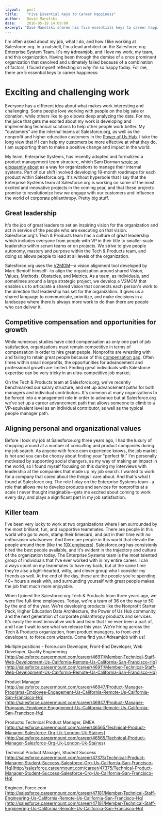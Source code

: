 ```yaml
---
layout:   post
title:    "Five Essential Keys to Career Happiness"
author:   David Manelski
date:     2016-05-19 14:09:00
excerpt: "Dave Manelski shares his five essentials keys to career happiness and how he found his #dreamjob at Salesforce.org"
---
```


I'm often asked about my job, what I do, and how I like working at Salesforce.org. In a nutshell, I'm a lead architect on the Salesforce.org Enterprise System Team. It's my #dreamjob, and I love my work, my team, and this organization. Having been through the demise of a once prominent organization that devolved and ultimately failed because of a combination of factors, I found myself reflecting on _why_ I’m so happy today. For me, there are 5 essential keys to career happiness: 

# Exciting and challenging work

Everyone has a different idea about what makes work interesting and challenging. Some people love working with people on the big sale or donation, while others like to go elbows deep analyzing the data. For me, the juice that gets me excited about my work is developing and implementing technical solutions to help other people work better. My "customers" are the internal teams at Salesforce.org, as well as the nonprofit and higher education customers in the [Power of Us Hub](https://powerofus.salesforce.org). I take the long view that if I can help my customers be more effective at what they do, I am supporting them to make a positive change and impact in the world. 

My team, Enterprise Systems, has recently adopted and formalized a product management team structure, which Sam Dorman [wrote so eloquently about](http://www.salesforce.org/product-teams-the-next-wave-of-digital-for-ngos/) as a way for organizations to manage their internal systems. Part of our shift involved developing 18-month roadmaps for each product within Salesforce.org. It's without hyperbole that I say that the Enterprise Systems team at Salesforce.org is working on some of the most excited and innovative projects in the coming year, and that these projects promise to revolutionize how we engage with our customers and influence the world of corporate philanthropy. Pretty big stuff.

## Great leadership

It's the job of great leaders to set an inspiring vision for the organization and act in service of the people who are executing on that vision. Salesforce.org's Tech & Products team has a culture of great leadership which includes everyone from people with VP in their title to smaller-scale leadership within scrum teams or on projects. We strive to give people autonomy, mastery and purpose within the Tech & Products team, and doing so allows people to lead at all levels of the organization. 

Salesforce.org uses the [V2MOM](https://www.salesforce.com/blog/2013/04/how-to-create-alignment-within-your-company.html)--a vision alignment tool developed by Marc Benioff himself--to align the organization around shared Vision, Values, Methods, Obstacles, and Metrics. As a team, as individuals, and sometimes around a large strategic project, we develop a V2MOM that enables us to articulate a shared vision that connects each person's work to the direction that leadership has set for the organization. It gives us a shared language to communicate, prioritize, and make decisions in a landscape where there is always more work to do than there are people who can deliver it. 

## Competitive compensation and opportunities for growth 

While numerous studies have cited compensation as only one part of job satisfaction, organizations must remain competitive in terms of compensation in order to hire great people. Nonprofits are wrestling with and failing to retain great people because of this [compensation gap](https://www.linkedin.com/pulse/20141115044837-116464-32-theses-about-nonprofit-compensation). Often times within small nonprofits, the opportunities for advancement and professional growth are limited. Finding great individuals with Salesforce expertise can be very tricky in an ultra-competitive job market. 

On the Tech & Products team at Salesforce.org, we've recently benchmarked our salary structure, and set up advancement paths for both managers and individual contributors. It's common at many organizations to be forced into a management role in order to advance but at Salesforce.org we've set up a career advancement path that allows someone to climb to a VP-equivalent level as an individual contributor, as well as the typical people manager path. 

## Aligning personal and organizational values

Before I took my job at Salesforce.org three years ago, I had the luxury of shopping around at a number of consulting and product companies during my job search. As anyone with force.com experience knows, the job market is hot and you can be choosy about finding your "perfect fit." I'm personally motivated by supporting social changers, as my way of making an impact in the world, so I found myself focusing on this during my interviews with leadership at the companies that made up my job search. I wanted to work for a company that cared about the things I care about. And that's what I found at Salesforce.org. The role I play on the Enterprise Systems team--a role that allows me to develop products and services for nonprofits at a scale I never thought imaginable--gets me excited about coming to work every day, and plays a significant part in my job satisfaction.

## Killer team

I've been very lucky to work at two organizations where I am surrounded by the most brilliant, fun, and supportive teammates. There are people in this world who go to work, stamp their timecard, and put in their time with no enthusiasm whatsoever. And there are people in this world that elevate the people around them (like the [10X engineers](https://www.quora.com/topic/10X-Engineers)). Salesforce.org has consistenly hired the best people available, and it's evident in the trajectory and culture of the organization today. The Enterprise Systems team is the most talented group of individuals that I've ever worked with in my entire career. I can always count on my teammates to have my back, but at the same time they're also a light-hearted, witty, and clever group who I consider my friends as well. At the end of the day, these are the people you're spending 40+ hours a week with, and surrounding yourself with great people makes the job that much more enjoyable. 

When I joined the Salesforce.org Tech & Products team three years ago, we were five full-time employees. Today, we're a team of 36 on the way to 50 by the end of the year. We're developing products like the Nonprofit Starter Pack, Higher Education Data Architecture, the Power of Us Hub community, and the next generation of corporate philanthropy products and services. It's easily the most innovative work and team that I've ever been a part of, and I can't wait to see what we release this year. We're hiring across the Tech & Products organization, from product managers, to front-end developers, to force.com wizards. Come find your #dreamjob with us!

Multiple positions - Force.com Developer,
Front-End Developer,
Web Developer,
Quality Engineering
[http://salesforce.careermount.com/career/46911/Member-Technical-Staff-Web-Development-Us-California-Remote-Us-California-San-Francisco-Hq](http://salesforce.careermount.com/career/46911/Member-Technical-Staff-Web-Development-Us-California-Remote-Us-California-San-Francisco-Hq)

Product Manager
[http://salesforce.careermount.com/career/46947/Product-Manager-Programs-Employee-Engagement-Us-California-Remote-Us-California-San-Francisco-Hq](http://salesforce.careermount.com/career/46947/Product-Manager-Programs-Employee-Engagement-Us-California-Remote-Us-California-San-Francisco-Hq) 

Products:
Technical Product Manager, EMEA
[http://salesforce.careermount.com/career/46565/Technical-Product-Manager-Salesforce-Org-Uk-London-Uk-Staines](http://salesforce.careermount.com/career/46565/Technical-Product-Manager-Salesforce-Org-Uk-London-Uk-Staines)

Technical Product Manager, Student Success
[http://salesforce.careermount.com/career/47375/Technical-Product-Manager-Student-Success-Salesforce-Org-Us-California-San-Francisco-Hq](http://salesforce.careermount.com/career/47375/Technical-Product-Manager-Student-Success-Salesforce-Org-Us-California-San-Francisco-Hq)

Engineer, Force.com
[http://salesforce.careermount.com/career/47181/Member-Technical-Staff-Engineering-Us-California-Remote-Us-California-San-Francisco-Hq](http://salesforce.careermount.com/career/47181/Member-Technical-Staff-Engineering-Us-California-Remote-Us-California-San-Francisco-Hq)